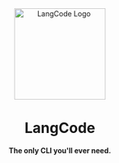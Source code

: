 <div align="center">
  <img src="../../assets/logo.png" alt="LangCode Logo" width="180" />
  <h1><b>LangCode</b></h1>
  <p><b>The only CLI you'll ever need.</b></p>
</div>